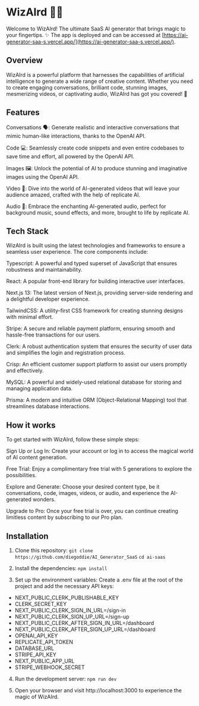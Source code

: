 # WizAIrd 🧙‍♂️
Welcome to WizAIrd! The ultimate SaaS AI generator that brings magic to your fingertips. ✨
The app is deployed and can be accessed at [https://ai-generator-saa-s.vercel.app/](https://ai-generator-saa-s.vercel.app/).

## Overview
WizAIrd is a powerful platform that harnesses the capabilities of artificial intelligence to generate a wide range of creative content. Whether you need to create engaging conversations, brilliant code, stunning images, mesmerizing videos, or captivating audio, WizAIrd has got you covered! 🚀

## Features
Conversations 🗣️: Generate realistic and interactive conversations that mimic human-like interactions, thanks to the OpenAI API.

Code 💻: Seamlessly create code snippets and even entire codebases to save time and effort, all powered by the OpenAI API.

Images 🖼️: Unlock the potential of AI to produce stunning and imaginative images using the OpenAI API.

Video 🎥: Dive into the world of AI-generated videos that will leave your audience amazed, crafted with the help of replicate AI.

Audio 🎵: Embrace the enchanting AI-generated audio, perfect for background music, sound effects, and more, brought to life by replicate AI.

## Tech Stack
WizAIrd is built using the latest technologies and frameworks to ensure a seamless user experience. The core components include:

Typescript: A powerful and typed superset of JavaScript that ensures robustness and maintainability.

React: A popular front-end library for building interactive user interfaces.

Next.js 13: The latest version of Next.js, providing server-side rendering and a delightful developer experience.

TailwindCSS: A utility-first CSS framework for creating stunning designs with minimal effort.

Stripe: A secure and reliable payment platform, ensuring smooth and hassle-free transactions for our users.

Clerk: A robust authentication system that ensures the security of user data and simplifies the login and registration process.

Crisp: An efficient customer support platform to assist our users promptly and effectively.

MySQL: A powerful and widely-used relational database for storing and managing application data.

Prisma: A modern and intuitive ORM (Object-Relational Mapping) tool that streamlines database interactions.

## How it works
To get started with WizAIrd, follow these simple steps:

Sign Up or Log In: Create your account or log in to access the magical world of AI content generation.

Free Trial: Enjoy a complimentary free trial with 5 generations to explore the possibilities.

Explore and Generate: Choose your desired content type, be it conversations, code, images, videos, or audio, and experience the AI-generated wonders.

Upgrade to Pro: Once your free trial is over, you can continue creating limitless content by subscribing to our Pro plan.

## Installation
1. Clone this repository:
```git clone https://github.com/diegoddie/AI_Generator_SaaS```
```cd ai-saas```

2. Install the dependencies:
```npm install```

3. Set up the environment variables:
Create a .env file at the root of the project and add the necessary API keys:
- NEXT_PUBLIC_CLERK_PUBLISHABLE_KEY
- CLERK_SECRET_KEY
- NEXT_PUBLIC_CLERK_SIGN_IN_URL=/sign-in
- NEXT_PUBLIC_CLERK_SIGN_UP_URL=/sign-up
- NEXT_PUBLIC_CLERK_AFTER_SIGN_IN_URL=/dashboard
- NEXT_PUBLIC_CLERK_AFTER_SIGN_UP_URL=/dashboard
- OPENAI_API_KEY
- REPLICATE_API_TOKEN
- DATABASE_URL
- STRIPE_API_KEY
- NEXT_PUBLIC_APP_URL
- STRIPE_WEBHOOK_SECRET

4. Run the development server:
```npm run dev```

5. Open your browser and visit http://localhost:3000 to experience the magic of WizAIrd.